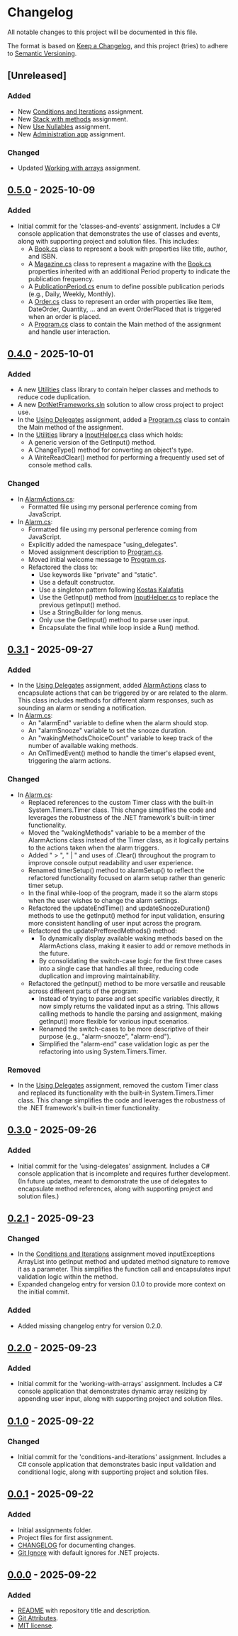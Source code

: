 # Changelog

All notable changes to this project will be documented in this file.

The format is based on [Keep a Changelog](https://keepachangelog.com/en/1.1.0/),
and this project (tries) to adhere to [Semantic Versioning](https://semver.org/spec/v2.0.0.html).

## [Unreleased]

### Added

- New [Conditions and Iterations](Assignments/conditions-and-iterations) assignment.
- New [Stack with methods](Assignments/stack-with-methods) assignment.
- New [Use Nullables](Assignments/use-nullables) assignment.
- New [Administration app](Assignments/administration-app) assignment.

### Changed

- Updated [Working with arrays](Assignments/working-with-arrays) assignment.

## [0.5.0] - 2025-10-09

### Added

- Initial commit for the 'classes-and-events' assignment. Includes a C# console application that demonstrates the use of classes and events, along with supporting project and solution files. This includes:
	- A [Book.cs](Assignments/classes-and-events/Book.cs) class to represent a book with properties like title, author, and ISBN.
	- A [Magazine.cs](Assignments/classes-and-events/Magazine.cs) class to represent a magazine with the [Book.cs](Assignments/classes-and-events/Book.cs) properties inherited with an additional Period property to indicate the publication frequency.
	- A [PublicationPeriod.cs](Assignments/classes-and-events/PublicationPeriod.cs) enum to define possible publication periods (e.g., Daily, Weekly, Monthly).
	- A [Order.cs](Assignments/classes-and-events/Order.cs) class to represent an order with properties like Item, DateOrder, Quantity, ... and an event OrderPlaced that is triggered when an order is placed.
	- A [Program.cs](Assignments/classes-and-events/Program.cs) class to contain the Main method of the assignment and handle user interaction.

## [0.4.0] - 2025-10-01

### Added

- A new [Utilities](Assignments/Utilities/) class library to contain helper classes and methods to reduce code duplication.
- A new [DotNetFrameworks.sln](DotNetFrameworks/DotNetFrameworks.sln) solution to allow cross project to project use.
- In the [Using Delegates](Assignments/using-delegates/) assignment, added a [Program.cs](Assignments/using-delegates/Program.cs) class to contain the Main method of the assignment.
- In the [Utilities](Assignments/Utilities/) library a [InputHelper.cs](Assignments/Utilities/InputHelper.cs) class which holds:
	- A generic version of the GetInput() method.
	- A ChangeType() method for converting an object's type.
	- A WriteReadClear() method for performing a frequently used set of console method calls.

### Changed

- In [AlarmActions.cs](Assignments/using-delegates/AlarmActions.cs):
	- Formatted file using my personal perference coming from JavaScript.
- In [Alarm.cs](Assignments/using-delegates/Alarm.cs):
	- Formatted file using my personal perference coming from JavaScript.
	- Explicitly added the namespace "using_delegates".
	- Moved assignment description to [Program.cs](Assignments/using-delegates/Program.cs).
	- Moved initial welcome message to [Program.cs](Assignments/using-delegates/Program.cs).
	- Refactored the class to:
		- Use keywords like "private" and "static".
		- Use a default constructor.
		- Use a singleton pattern following [Kostas Kalafatis](https://dev.to/kalkwst/singleton-pattern-in-c-1dh0)
		- Use the GetInput() method from [InputHelper.cs](Assignments/Utilities/InputHelper.cs) to replace the previous getInput() method.
		- Use a StringBuilder for long menus.
		- Only use the GetInput() method to parse user input.
		- Encapsulate the final while loop inside a Run() method.

## [0.3.1] - 2025-09-27

### Added

- In the [Using Delegates](Assignments/using-delegates/) assignment, added [AlarmActions](Assignments/using-delegates/AlarmActions.cs) class to encapsulate actions that can be triggered by or are related to the alarm. This class includes methods for different alarm responses, such as sounding an alarm or sending a notification.
- In [Alarm.cs](Assignments/using-delegates/Alarm.cs):
	- An "alarmEnd" variable to define when the alarm should stop.
	- An "alarmSnooze" variable to set the snooze duration.
	- An "wakingMethodsChoiceCount" variable to keep track of the number of available waking methods.
	- An OnTimedEvent() method to handle the timer's elapsed event, triggering the alarm actions.

### Changed

- In [Alarm.cs](Assignments/using-delegates/Alarm.cs):
	- Replaced references to the custom Timer class with the built-in System.Timers.Timer class. This change simplifies the code and leverages the robustness of the .NET framework's built-in timer functionality.
	- Moved the "wakingMethods" variable to be a member of the AlarmActions class instead of the Timer class, as it logically pertains to the actions taken when the alarm triggers.
	- Added " > ", " | " and uses of .Clear() throughout the program to improve console output readability and user experience.
	- Renamed timerSetup() method to alarmSetup() to reflect the refactored functionality focused on alarm setup rather than generic timer setup.
	- In the final while-loop of the program, made it so the alarm stops when the user wishes to change the alarm settings.
	- Refactored the updateEndTime() and updateSnoozeDuration() methods to use the getInput() method for input validation, ensuring more consistent handling of user input across the program.
	- Refactored the updatePrefferedMethods() method:
		- To dynamically display available waking methods based on the AlarmActions class, making it easier to add or remove methods in the future.
		- By consolidating the switch-case logic for the first three cases into a single case that handles all three, reducing code duplication and improving maintainability.
	- Refactored the getInput() method to be more versatile and reusable across different parts of the program:
		- Instead of trying to parse and set specific variables directly, it now simply returns the validated input as a string. This allows calling methods to handle the parsing and assignment, making getInput() more flexible for various input scenarios.
		- Renamed the switch-cases to be more descriptive of their purpose (e.g., "alarm-snooze", "alarm-end").
		- Simplified the "alarm-end" case validation logic as per the refactoring into using System.Timers.Timer.

### Removed

- In the [Using Delegates](Assignments/using-delegates/) assignment, removed the custom Timer class and replaced its functionality with the built-in System.Timers.Timer class. This change simplifies the code and leverages the robustness of the .NET framework's built-in timer functionality.

## [0.3.0] - 2025-09-26

### Added

- Initial commit for the 'using-delegates' assignment. Includes a C# console application that is incomplete and requires further development.
 (In future updates, meant to demonstrate the use of delegates to encapsulate method references, along with supporting project and solution files.)

## [0.2.1] - 2025-09-23

### Changed

- In the [Conditions and Iterations](Assignments/conditions-and-iterations/Program.cs) assignment moved inputExceptions ArrayList into getInput method and updated method signature to remove it as a parameter. This simplifies the function call and encapsulates input validation logic within the method.
- Expanded changelog entry for version 0.1.0 to provide more context on the initial commit.

### Added

- Added missing changelog entry for version 0.2.0.

## [0.2.0] - 2025-09-23

### Added

- Initial commit for the 'working-with-arrays' assignment. Includes a C# console application that demonstrates dynamic array resizing by appending user input, along with supporting project and solution files.

## [0.1.0] - 2025-09-22

### Changed

- Initial commit for the 'conditions-and-iterations' assignment. Includes a C# console application that demonstrates basic input validation and conditional logic, along with supporting project and solution files.

## [0.0.1] - 2025-09-22

### Added

- Initial assignments folder.
- Project files for first assignment.
- [CHANGELOG](CHANGELOG.md) for documenting changes.
- [Git Ignore](.gitignore) with default ignores for .NET projects.

## [0.0.0] - 2025-09-22

### Added

- [README](README.md) with repository title and description.
- [Git Attributes](.gitattributes).
- [MIT license](LICENSE).

[0.5.0]: https://github.com/CodeSmashing/.NET-Frameworks/releases/tag/v0.5.0
[0.4.0]: https://github.com/CodeSmashing/.NET-Frameworks/releases/tag/v0.4.0
[0.3.1]: https://github.com/CodeSmashing/.NET-Frameworks/releases/tag/v0.3.1
[0.3.0]: https://github.com/CodeSmashing/.NET-Frameworks/releases/tag/v0.3.0
[0.2.1]: https://github.com/CodeSmashing/.NET-Frameworks/releases/tag/v0.2.1
[0.2.0]: https://github.com/CodeSmashing/.NET-Frameworks/releases/tag/v0.2.0
[0.1.0]: https://github.com/CodeSmashing/.NET-Frameworks/releases/tag/v0.1.0
[0.0.1]: https://github.com/CodeSmashing/.NET-Frameworks/releases/tag/v0.0.1
[0.0.0]: https://github.com/CodeSmashing/.NET-Frameworks/releases/tag/v0.0.0
